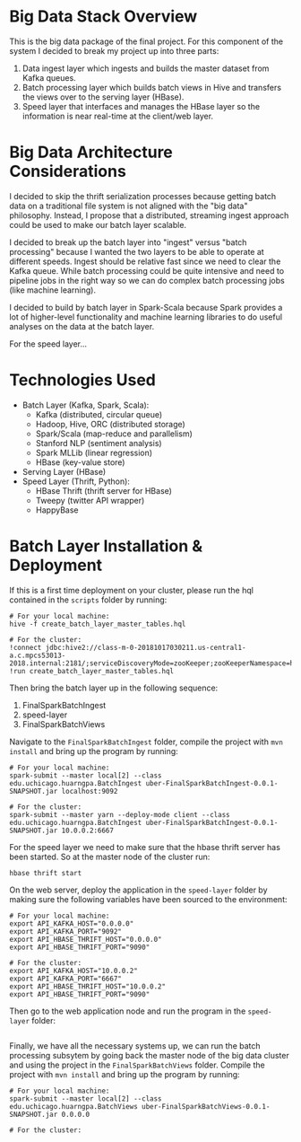 # Big Data Stack Overview
This is the big data package of the final project. For this component of the system I decided to break my project up into three parts:
1. Data ingest layer which ingests and builds the master dataset from Kafka queues.
2. Batch processing layer which builds batch views in Hive and transfers the views over to the serving layer (HBase).
3. Speed layer that interfaces and manages the HBase layer so the information is near real-time at the client/web layer.

# Big Data Architecture Considerations
I decided to skip the thrift serialization processes because getting batch data on a traditional file system is not aligned with the "big data" philosophy. Instead, I propose that a distributed, streaming ingest approach could be used to make our batch layer scalable.

I decided to break up the batch layer into "ingest" versus "batch processing" because I wanted the two layers to be able to operate at different speeds. Ingest should be relative fast since we need to clear the Kafka queue. While batch processing could be quite intensive and need to pipeline jobs in the right way so we can do complex batch processing jobs (like machine learning).

I decided to build by batch layer in Spark-Scala because Spark provides a lot of higher-level functionality and machine learning libraries to do useful analyses on the data at the batch layer.

For the speed layer...

# Technologies Used
* Batch Layer (Kafka, Spark, Scala):
    * Kafka (distributed, circular queue)
    * Hadoop, Hive, ORC (distributed storage)
    * Spark/Scala (map-reduce and parallelism)
    * Stanford NLP (sentiment analysis)
    * Spark MLLib (linear regression)
    * HBase (key-value store)
* Serving Layer (HBase)
* Speed Layer (Thrift, Python):
    * HBase Thrift (thrift server for HBase)
    * Tweepy (twitter API wrapper)
    * HappyBase 

# Batch Layer Installation & Deployment
If this is a first time deployment on your cluster, please run the hql contained in the `scripts` folder by running:
```
# For your local machine:
hive -f create_batch_layer_master_tables.hql

# For the cluster:
!connect jdbc:hive2://class-m-0-20181017030211.us-central1-a.c.mpcs53013-2018.internal:2181/;serviceDiscoveryMode=zooKeeper;zooKeeperNamespace=hiveserver2
!run create_batch_layer_master_tables.hql
```

Then bring the batch layer up in the following sequence:
1. FinalSparkBatchIngest
2. speed-layer
3. FinalSparkBatchViews

Navigate to the `FinalSparkBatchIngest` folder, compile the project with `mvn install` and bring up the program by running:
```
# For your local machine:
spark-submit --master local[2] --class edu.uchicago.huarngpa.BatchIngest uber-FinalSparkBatchIngest-0.0.1-SNAPSHOT.jar localhost:9092

# For the cluster:
spark-submit --master yarn --deploy-mode client --class edu.uchicago.huarngpa.BatchIngest uber-FinalSparkBatchIngest-0.0.1-SNAPSHOT.jar 10.0.0.2:6667
```

For the speed layer we need to make sure that the hbase thrift server has been started. So at the master node of the cluster run:
```
hbase thrift start
```

On the web server, deploy the application in the `speed-layer` folder by making sure the following variables have been sourced to the environment:
```
# For your local machine:
export API_KAFKA_HOST="0.0.0.0"
export API_KAFKA_PORT="9092"
export API_HBASE_THRIFT_HOST="0.0.0.0"
export API_HBASE_THRIFT_PORT="9090"

# For the cluster:
export API_KAFKA_HOST="10.0.0.2"
export API_KAFKA_PORT="6667"
export API_HBASE_THRIFT_HOST="10.0.0.2"
export API_HBASE_THRIFT_PORT="9090"
```

Then go to the web application node and run the program in the `speed-layer` folder:
```

```

Finally, we have all the necessary systems up, we can run the batch processing subsytem by going back the master node of the big data cluster and using the project in the `FinalSparkBatchViews` folder. Compile the project with `mvn install` and bring up the program by running:
```
# For your local machine:
spark-submit --master local[2] --class edu.uchicago.huarngpa.BatchViews uber-FinalSparkBatchViews-0.0.1-SNAPSHOT.jar 0.0.0.0

# For the cluster:

```
